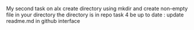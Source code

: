 My second task on alx
create directory using mkdir
and create non-empty file in your directory the directory is in repo
task 4 be up to date : update readme.md in github interface
